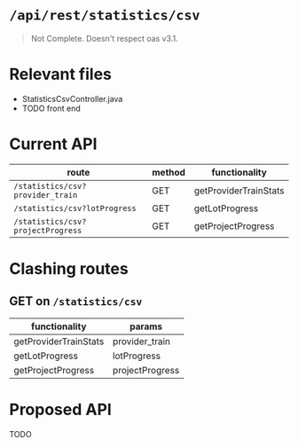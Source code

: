 # `/api/rest/statistics/csv`
> Not Complete.
> Doesn't respect oas v3.1.

# Relevant files
- StatisticsCsvController.java
- TODO front end

# Current API
|route|method|functionality|
|-|-|-|
|`/statistics/csv?provider_train`|GET|getProviderTrainStats|
|`/statistics/csv?lotProgress`|GET|getLotProgress|
|`/statistics/csv?projectProgress`|GET|getProjectProgress|

# Clashing routes

## GET on `/statistics/csv`
|functionality|params|
|-|-|
|getProviderTrainStats|provider_train|
|getLotProgress|lotProgress|
|getProjectProgress|projectProgress|

# Proposed API
TODO
